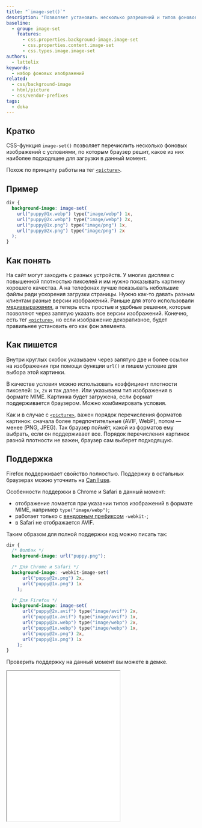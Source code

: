 ```yaml
---
title: "`image-set()`"
description: "Позволяет установить несколько разрешений и типов фонового изображения."
baseline:
  - group: image-set
    features:
      - css.properties.background-image.image-set
      - css.properties.content.image-set
      - css.types.image.image-set
authors:
  - lattelix
keywords:
  - набор фоновых изображений
related:
  - css/background-image
  - html/picture
  - css/vendor-prefixes
tags:
  - doka
---
```


## Кратко

CSS-функция `image-set()` позволяет перечислить несколько фоновых изображений с условиями, по которым браузер решит, какое из них наиболее подходящее для загрузки в данный момент.

Похож по принципу работы на тег [`<picture>`](/html/picture/).

## Пример

```css
div {
  background-image: image-set(
    url("puppy@1x.webp") type("image/webp") 1x,
    url("puppy@2x.webp") type("image/webp") 2x,
    url("puppy@1x.png") type("image/png") 1x,
    url("puppy@2x.png") type("image/png") 2x
  );
}
```

## Как понять

На сайт могут заходить с разных устройств. У многих дисплеи с повышенной плотностью пикселей и им нужно показывать картинку хорошего качества. А на телефонах лучше показывать небольшие файлы ради ускорения загрузки страницы. Нужно как-то давать разным клиентам разные версии изображений. Раньше для этого использовали [медиавыражения](/css/media/), а теперь есть простые и удобные решения, которые позволяют через запятую указать все версии изображений. Конечно, есть тег [`<picture>`](/html/picture/), но если изображение декоративное, будет правильнее установить его как фон элемента.

## Как пишется

Внутри круглых скобок указываем через запятую две и более ссылки на изображения при помощи функции `url()` и пишем условие для выбора этой картинки.

В качестве условия можно использовать коэффициент плотности пикселей: `1x`, `2x` и так далее. Или указываем тип изображения в формате MIME. Картинка будет загружена, если формат поддерживается браузером. Можно комбинировать условия.

Как и в случае с [`<picture>`](/html/picture/), важен порядок перечисления форматов картинок: сначала более предпочтительные (AVIF, WebP), потом — менее (PNG, JPEG). Так браузер поймёт, какой из форматов ему выбрать, если он поддерживает все. Порядок перечисления картинок разной плотности не важен, браузер сам выберет подходящую.


## Поддержка

Firefox поддерживает свойство полностью. Поддержку в остальных браузерах можно уточнить на [Can I use](https://caniuse.com/?search=image-set).

Особенности поддержки в Chrome и Safari в данный момент:

- отображение ломается при указании типов изображений в формате MIME, например `type("image/webp")`;
- работает только с [вендорным префиксом](/css/vendor-prefixes/) `-webkit-`;
- в Safari не отображается AVIF.

Таким образом для полной поддержки код можно писать так:

```css
div {
  /* Фолбэк */
  background-image: url("puppy.png");

  /* Для Chrome и Safari */
  background-image: -webkit-image-set(
      url("puppy@2x.png") 2x,
      url("puppy@1x.png") 1x
    );

  /* Для Firefox */
  background-image: image-set(
      url("puppy@2x.avif") type("image/avif") 2x,
      url("puppy@1x.avif") type("image/avif") 1x,
      url("puppy@2x.webp") type("image/webp") 2x,
      url("puppy@1x.webp") type("image/webp") 1x,
      url("puppy@2x.png") 2x,
      url("puppy@1x.png") 1x
    );
}
```

Проверить поддержку на данный момент вы можете в демке.
<iframe title="Поддержка свойства в браузерах" src="demos/checking-support/" height="400"></iframe>
